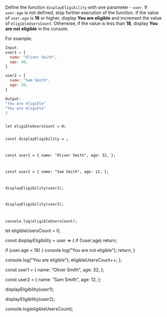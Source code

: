 Define the function `displayEligibility`
with one parameter - `user`.
If `user.age` is not defined,
stop further execution of the function.
If the value of `user.age` is **18** or higher,
display **You are eligible**
and
increment the value of `eligibleUsersCount`.
Otherwise, if the value is less than **18**,
display **You are not eligible** in the console.

For example:
```js
Input:
user1 = {
  name: "Oliver Smith",
  age: 40,
}

user2 = {
  name: "Sam Smith",
  age: 20,
}

Output:
"You are eligible"
"You are eligible"
2
```

<codeblock type="exercise" language="javascript" testMode="fixedInput">
<code>
let eligibleUsersCount = 0;

const displayEligibility = ;

const user1 = {
  name: "Oliver Smith",
  age: 32,
};

const user2 = {
  name: "Sam Smith",
  age: 12,
};

displayEligibility(user1);

displayEligibility(user2);

console.log(eligibleUsersCount);
</code>

<solution>
let eligibleUsersCount = 0;

const displayEligibility = user => {
  if (!user.age) return;

  if (user.age < 18) {
    console.log("You are not eligible");
    return;
  }

  console.log("You are eligible");
  eligibleUsersCount++;
};

const user1 = {
  name: "Oliver Smith",
  age: 32,
};

const user2 = {
  name: "Sam Smith",
  age: 12,
};

displayEligibility(user1);

displayEligibility(user2);

console.log(eligibleUsersCount);
</solution>
</codeblock>

